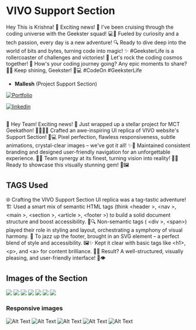 
# VIVO Support Section

Hey This is Krishna! 🌟 Exciting news! 🚀 I've been cruising through the coding universe with the Geekster squad! 💻🌌 Fueled by curiosity and a tech passion, every day is a new adventure! 🔍 Ready to dive deep into the world of bits and bytes, turning code into magic! ✨ #GeeksterLife is a rollercoaster of challenges and victories! 🎢 Let's rock the coding cosmos together! 🌠 How's your coding journey going? Any epic moments to share? 🚀💬 Keep shining, Geekster! 🌟💻 #CodeOn #GeeksterLife

- **Mallesh** (Project Support Section) 

[![Portfolio](https://img.shields.io/badge/portfolio-000?style=for-the-badge&logo=ko-fi&logoColor=white)](https://github.com/USIRIKAPALLYMALLESH)

[![linkedin](https://img.shields.io/badge/linkedin-0A66C2?style=for-the-badge&logo=linkedin&logoColor=white)](https://www.linkedin.com/in/usirikapallymallesh/)<br><br>

🚀 Hey Team! Exciting news! 🌟 Just wrapped up a stellar project for MCT Geekathon! 👩‍💻👨‍💻 Crafted an awe-inspiring UI replica of VIVO website's Support Section! 📲💻 Pixel perfection, flawless responsiveness, subtle animations, crystal-clear images – we've got it all! ✨🎨 Maintained consistent branding and designed user-friendly navigation for an unforgettable experience. 🚀💡 Team synergy at its finest, turning vision into reality! 🤝💪 Ready to showcase this visually stunning gem! 🌈🖼️ 

## TAGS Used

🌐 Crafting the VIVO Support Section UI replica was a tag-tastic adventure! 🏗️ Used a smart mix of semantic HTML tags (think &lt;header &gt;,  &lt;nav &gt;,  &lt;main &gt;,  &lt;section &gt;,  &lt;article &gt;,  &lt;footer &gt;) to build a solid document structure and boost accessibility. 🌈🔍 Non-semantic tags ( &lt;div &gt;, &lt;span&gt;) played their role in styling and layout, orchestrating a symphony of visual harmony. 🎨 To jazz up the footer, brought in an SVG element – a perfect blend of style and accessibility. 🖼️✨ Kept it clear with basic tags like &lt;h1&gt;, &lt;p&gt;, and &lt;a&gt; for content brilliance. 📝💡 Result? A well-structured, visually pleasing, and user-friendly interface! 🚀👁️

## Images of the Section
![](https://imgur.com/08RtFm9.jpg)
![](https://i.imgur.com/zlwnoGz.jpg)
![](https://i.imgur.com/CvYNriB.jpg)
![](https://i.imgur.com/3pwFcfw.jpg)
![](https://i.imgur.com/HyvpS8g.jpg)
![](https://i.imgur.com/ZgsqI7Q.jpg)
![](https://i.imgur.com/Ir4yxk8.jpg)

### Responsive images
![Alt Text](https://i.imgur.com/jfKrLJE.jpg)
![Alt Text](https://i.imgur.com/DXOnhgz.jpg)
![Alt Text](https://i.imgur.com/adT8RA5.jpg)
![Alt Text](https://i.imgur.com/NLouTj6.jpg)
![Alt Text](https://i.imgur.com/e67jDQo.jpg)

